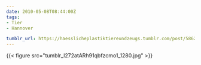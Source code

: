 ```yaml
---
date: 2010-05-08T08:44:00Z
tags:
- Tier
- Hannover

tumblr_url: https://haesslicheplastiktiereundzeugs.tumblr.com/post/586288410
---
```

{{< figure src="tumblr_l272atARh91qbfzcmo1_1280.jpg" >}}

